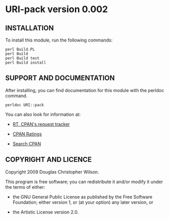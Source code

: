 URI-pack version 0.002
======================

INSTALLATION
------------

To install this module, run the following commands:

    perl Build.PL
    perl Build
    perl Build test
    perl Build install

SUPPORT AND DOCUMENTATION
-------------------------

After installing, you can find documentation for this module with the
perldoc command.

    perldoc URI::pack

You can also look for information at:

*   [RT, CPAN's request tracker](http://rt.cpan.org/NoAuth/Bugs.html?Dist=URI-pack)

*   [CPAN Ratings](http://cpanratings.perl.org/d/URI-pack)

*   [Search CPAN](http://search.cpan.org/dist/URI-pack)


COPYRIGHT AND LICENCE
---------------------

Copyright 2009 Douglas Christopher Wilson.

This program is free software; you can redistribute it and/or
modify it under the terms of either:

*   the GNU General Public License as published by the Free
    Software Foundation; either version 1, or (at your option) any
    later version, or

*   the Artistic License version 2.0.
